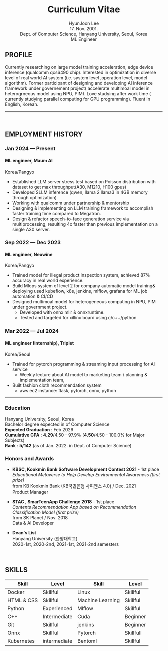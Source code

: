 <div align="center">

# Curriculum Vitae
HyunJoon Lee <br> 17. Nov. 2001. <br>
Dept. of Computer Science, Hanyang University, Seoul, Korea <br>
ML Engineer

</div>

## PROFILE

Currently researching on large model training acceleration, edge device inference (qualcomm qcs6490 chip). Interested in optimization in diverse level of real world AI system (i.e. system level ,operation level, model algorithm). Former participant of designing and developing AI inference framework under governement project( accelerate multimoal model in heterogrneous model using NPU, PIM). Love studying after work time ( currently studying parallel computing for GPU programming). Fluent in English, Korean.

---
<br>

## EMPLOYMENT HISTORY

### Jan 2024 — Present
#### ML engineer, Maum AI
Korea/Pangyo

- Established LLM server stress test based on Poisson distribution with dataset to get max throughput(A30, M1210, H100 gpus)
- Developed SLLM inference (qwen, llama 2 llama3 in 4GB memory through optimization)
- Working with qualcomm under partnership & mentorship
- Designing & implementing on LLM training framework to accomplish faster training time compared to Megatron.
- Design & refactor speech-to-face generation service via multiprocessing, resulting 4x faster than previous implementation on a single A30 server.

### Sep 2022 — Dec 2023
#### ML engineer, Neowine
Korea/Pangyo

- Trained model for illegal product inspection system, achieved 87% accuracy in real world experience.
- Build Mlops system of level 2 for company automatic model training& deploying used kubeflow, k8s, jenkins, mlflow, grafana for ML job automation & CI/CD
- Designed multimoal model for heterogeneous computing in NPU, PIM under government project.
  - Developed with onnx mlir & onnxruntime.
  - Tested and targeted for xillinx board using c/c++/python

### Mar 2022 — Jul 2024
#### ML engineer (Internship), Triplet
Korea/Seoul

- Trained for pytorch programming & streaming input processing for AI service
  - Weekly lecture about AI model to marketing team / planning & implementation team,
- Built fashion cloth recommendation system
  - aws ec2 instance: flask, pytorch, onnx, python

---

### Education
Hanyang University, Seoul, Korea <br>
Bachelor degree expected in of Computer Science <br>
**Expected Graduation** : Feb 2026 <br>
**Cumulative GPA** : **4.29**/4.50 - 97.9% (**4.50**/4.50 - 100.0% for Major Subjects) <br>
**Rank** : **5/142** (as of Jan. 2022. in Dept. of Computer Science)
<br>
  
### Honors and Awards

- **KBSC, Kookmin Bank Software Development Contest 2021** - 1st place
<br> *Educational Metaverse to Help Develop Environmental Awareness (first prize)*
<br> from KB Kookmin Bank (KB국민은행 사피엔스 4.0) / Dec. 2021 
<br> Product Manager

- **STAC , SmarTeenApp Challenge 2018** - 1st place
<br> *Contents Recommendation App based on Recommendation Classification Model (first prize)*
<br> from SK Planet / Nov. 2018
<br> Data & AI Developer 


- **Dean's List** 
<br> Hanyang University (한양대학교)
<br> 2020-1st, 2020-2nd, 2021-1st, 2021-2nd semesters

<br>

## SKILLS

| Skill | Level | Skill | Level |
|-------|-------|-------|-------|
| Docker | Skillful | Linux | Skillful |
| HTML & CSS | Skillful | Machine Learning | Skillful | 
| Python | Experienced | Mlflow | Skillful |
| C++ | Intermediate | Cuda | Beginner |
| Git | Skillful | jenkins | Beginner |
| Onnx | Skillful | Pytorch | Skillfull |
| Kubernetes | intermediate | Bentoml | Skillful | 

